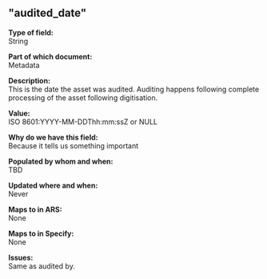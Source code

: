 ## "audited_date"

**Type of field:**  
String  

**Part of which document:**  
Metadata

**Description:**  
This is the date the asset was audited. Auditing happens following complete processing of the asset following digitisation.

**Value:**  
ISO 8601:YYYY-MM-DDThh:mm:ssZ or NULL

**Why do we have this field:**  
Because it tells us something important  

**Populated by whom and when:**  
TBD

**Updated where and when:**  
Never

**Maps to in ARS:**  
None

**Maps to in Specify:**  
None

**Issues:**  
Same as audited by.

